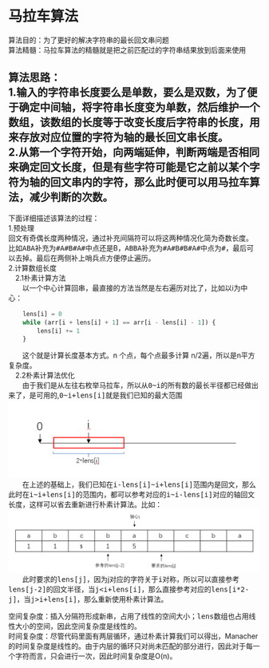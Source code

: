 # 马拉车算法  
算法目的：为了更好的解决字符串的最长回文串问题  
算法精髓：马拉车算法的精髓就是把之前匹配过的字符串结果放到后面来使用  

算法思路：  
1.输入的字符串长度要么是**单数**，要么是**双数**，为了便于确定中间轴，将字符串长度变为单数，然后维护一个数组，该数组的长度等于改变长度后字符串的长度，用来存放对应位置的字符为轴的最长回文串长度。  
2.从第一个字符开始，向两端延伸，判断两端是否相同来确定回文长度，但是有些字符可能是它之前以某个字符为轴的回文串内的字符，那么此时便可以用马拉车算法，减少判断的次数。  
---
下面详细描述该算法的过程：  
1.预处理  
回文有奇偶长度两种情况，通过补充间隔符可以将这两种情况化简为奇数长度。
比如<kbd>ABA</kbd>补充为<kbd>#A#B#A#</kbd>中点还是B，<kbd>ABBA</kbd>补充为<kbd>#A#B#B#A#</kbd>中点为<kbd>#</kbd>，最后可以去掉。最后在两侧补上哨兵点方便停止遍历。  
2.计算数组长度  
&emsp;2.1朴素计算方法  
&emsp;&emsp;以一个中心计算回串，最直接的方法当然是左右遍历对比了，比如以i为中心：
```js
    lens[i] = 0
    while (arr[i + lens[i] + 1] == arr[i - lens[i] - 1]) {
        lens[i] += 1
    }
```
&emsp;&emsp;这个就是计算长度基本方式。n 个点，每个点最多计算 n/2遍，所以是n平方复杂度。  
&emsp;2.2朴素计算法优化  
&emsp;&emsp;由于我们是从左往右枚举马拉车，所以从<kbd>0~i</kbd>的所有数的最长半径都已经做出来了，是可用的,<kbd>0~i+lens[i]</kbd>就是我们已知的最大范围  
![alt](../img/malache1.png)    
&emsp;&emsp;在上述的基础上，我们已知在<kbd>i-lens[i]~i+lens[i]</kbd>范围内是回文，那么此时在<kbd>i~i+lens[i]</kbd>的范围内，都可以参考对应的<kbd>i~i-lens[i]</kbd>对应的轴回文长度，这样可以省去重新进行朴素计算法。比如：  
![alt](../img/malache2.png)    
&emsp;&emsp;此时要求的<kbd>lens[j]</kbd>，因为j对应的字符关于<kbd>i</kbd>对称，所以可以直接参考<kbd>lens[j-2]</kbd>的回文半径，当<kbd>j&lt;i+lens[i]</kbd>，那么直接参考对应的<kbd>lens[i*2-j]</kbd>，当<kbd>j&gt;i+lens[i]</kbd>，那么重新使用朴素计算法。

空间复杂度：插入分隔符形成新串，占用了线性的空间大小；<kbd>lens</kbd>数组也占用线性大小的空间，因此空间复杂度是线性的。  
时间复杂度：尽管代码里面有两层循环，通过朴素计算我们可以得出，Manacher的时间复杂度是线性的。由于内层的循环只对尚未匹配的部分进行，因此对于每一个字符而言，只会进行一次，因此时间复杂度是O(n)。